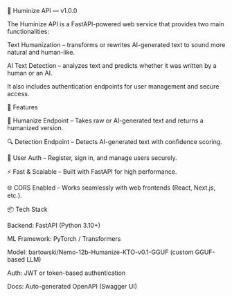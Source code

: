 🧠 Huminize API — v1.0.0

The Huminize API is a FastAPI-powered web service that provides two main functionalities:

Text Humanization – transforms or rewrites AI-generated text to sound more natural and human-like.

AI Text Detection – analyzes text and predicts whether it was written by a human or an AI.

It also includes authentication endpoints for user management and secure access.

🚀 Features

🧩 Humanize Endpoint – Takes raw or AI-generated text and returns a humanized version.

🔍 Detection Endpoint – Detects AI-generated text with confidence scoring.

🔐 User Auth – Register, sign in, and manage users securely.

⚡ Fast & Scalable – Built with FastAPI for high performance.

🌐 CORS Enabled – Works seamlessly with web frontends (React, Next.js, etc.).

📦 Tech Stack

Backend: FastAPI (Python 3.10+)

ML Framework: PyTorch / Transformers

Model: bartowski/Nemo-12b-Humanize-KTO-v0.1-GGUF (custom GGUF-based LLM)

Auth: JWT or token-based authentication

Docs: Auto-generated OpenAPI (Swagger UI)
